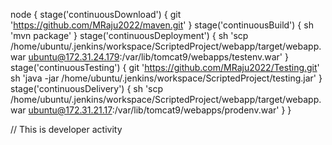 node {
    stage('continuousDownload')
    {
        git 'https://github.com/MRaju2022/maven.git'
    }
    stage('continuousBuild')
    {
        sh 'mvn package'
    }
    stage('continuousDeployment')
    {
        sh 'scp /home/ubuntu/.jenkins/workspace/ScriptedProject/webapp/target/webapp.war ubuntu@172.31.24.179:/var/lib/tomcat9/webapps/testenv.war'
    }
    stage('continuousTesting')
    {
        git 'https://github.com/MRaju2022/Testing.git'
        sh 'java -jar /home/ubuntu/.jenkins/workspace/ScriptedProject/testing.jar'
    }
    stage('continuousDelivery')
    {
         sh 'scp /home/ubuntu/.jenkins/workspace/ScriptedProject/webapp/target/webapp.war ubuntu@172.31.21.17:/var/lib/tomcat9/webapps/prodenv.war'
    }
}


// This is developer activity


